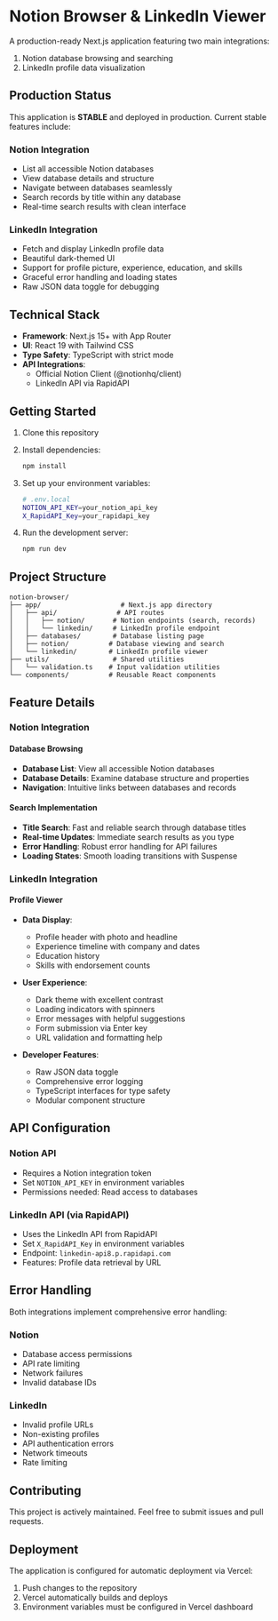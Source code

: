 # Notion Browser & LinkedIn Viewer

A production-ready Next.js application featuring two main integrations:
1. Notion database browsing and searching
2. LinkedIn profile data visualization

## Production Status

This application is **STABLE** and deployed in production. Current stable features include:

### Notion Integration
- List all accessible Notion databases
- View database details and structure
- Navigate between databases seamlessly
- Search records by title within any database
- Real-time search results with clean interface

### LinkedIn Integration
- Fetch and display LinkedIn profile data
- Beautiful dark-themed UI
- Support for profile picture, experience, education, and skills
- Graceful error handling and loading states
- Raw JSON data toggle for debugging

## Technical Stack

- **Framework**: Next.js 15+ with App Router
- **UI**: React 19 with Tailwind CSS
- **Type Safety**: TypeScript with strict mode
- **API Integrations**: 
  - Official Notion Client (@notionhq/client)
  - LinkedIn API via RapidAPI

## Getting Started

1. Clone this repository
2. Install dependencies:
   ```bash
   npm install
   ```

3. Set up your environment variables:
   ```bash
   # .env.local
   NOTION_API_KEY=your_notion_api_key
   X_RapidAPI_Key=your_rapidapi_key
   ```

4. Run the development server:
   ```bash
   npm run dev
   ```

## Project Structure

```
notion-browser/
├── app/                    # Next.js app directory
│   ├── api/               # API routes
│   │   ├── notion/       # Notion endpoints (search, records)
│   │   └── linkedin/     # LinkedIn profile endpoint
│   ├── databases/        # Database listing page
│   ├── notion/          # Database viewing and search
│   └── linkedin/        # LinkedIn profile viewer
├── utils/                # Shared utilities
│   └── validation.ts    # Input validation utilities
└── components/          # Reusable React components
```

## Feature Details

### Notion Integration
#### Database Browsing
- **Database List**: View all accessible Notion databases
- **Database Details**: Examine database structure and properties
- **Navigation**: Intuitive links between databases and records

#### Search Implementation
- **Title Search**: Fast and reliable search through database titles
- **Real-time Updates**: Immediate search results as you type
- **Error Handling**: Robust error handling for API failures
- **Loading States**: Smooth loading transitions with Suspense

### LinkedIn Integration
#### Profile Viewer
- **Data Display**: 
  - Profile header with photo and headline
  - Experience timeline with company and dates
  - Education history
  - Skills with endorsement counts
  
- **User Experience**:
  - Dark theme with excellent contrast
  - Loading indicators with spinners
  - Error messages with helpful suggestions
  - Form submission via Enter key
  - URL validation and formatting help
  
- **Developer Features**:
  - Raw JSON data toggle
  - Comprehensive error logging
  - TypeScript interfaces for type safety
  - Modular component structure

## API Configuration

### Notion API
- Requires a Notion integration token
- Set `NOTION_API_KEY` in environment variables
- Permissions needed: Read access to databases

### LinkedIn API (via RapidAPI)
- Uses the LinkedIn API from RapidAPI
- Set `X_RapidAPI_Key` in environment variables
- Endpoint: `linkedin-api8.p.rapidapi.com`
- Features: Profile data retrieval by URL

## Error Handling

Both integrations implement comprehensive error handling:

### Notion
- Database access permissions
- API rate limiting
- Network failures
- Invalid database IDs

### LinkedIn
- Invalid profile URLs
- Non-existing profiles
- API authentication errors
- Network timeouts
- Rate limiting

## Contributing

This project is actively maintained. Feel free to submit issues and pull requests.

## Deployment

The application is configured for automatic deployment via Vercel:
1. Push changes to the repository
2. Vercel automatically builds and deploys
3. Environment variables must be configured in Vercel dashboard
